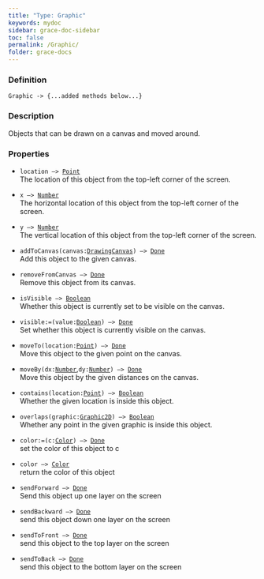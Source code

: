 ```yaml
---
title: "Type: Graphic"
keywords: mydoc
sidebar: grace-doc-sidebar
toc: false
permalink: /Graphic/
folder: grace-docs
---
```


### Definition
`Graphic -> {...added methods below...}`

### Description
Objects that can be drawn on a canvas and moved around.

### Properties
- `location —> `[`Point`]({{site.baseurl}}/404)  
The location of this object from the top-left corner of the screen.
  
- `x —> `[`Number`]({{site.baseurl}}/404)  
The horizontal location of this object from the top-left corner of the screen.
  
- `y —> `[`Number`]({{site.baseurl}}/404)  
The vertical location of this object from the top-left corner of the screen.
  
- `addToCanvas(canvas:`[`DrawingCanvas`](/grace-documentation/DrawingCanvas)`) —> `[`Done`]({{site.baseurl}}/404)  
Add this object to the given canvas.
  
- `removeFromCanvas —> `[`Done`]({{site.baseurl}}/404)  
Remove this object from its canvas.
  
- `isVisible —> `[`Boolean`]({{site.baseurl}}/404)  
Whether this object is currently set to be visible on the canvas.
  
- `visible:=(value:`[`Boolean`]({{site.baseurl}}/404)`) —> `[`Done`]({{site.baseurl}}/404)  
Set whether this object is currently visible on the canvas.
  
- `moveTo(location:`[`Point`]({{site.baseurl}}/404)`) —> `[`Done`]({{site.baseurl}}/404)  
Move this object to the given point on the canvas.
  
- `moveBy(dx:`[`Number`]({{site.baseurl}}/404),`dy:`[`Number`]({{site.baseurl}}/404)`) —> `[`Done`]({{site.baseurl}}/404)  
Move this object by the given distances on the canvas.
  
- `contains(location:`[`Point`]({{site.baseurl}}/404)`) —> `[`Boolean`]({{site.baseurl}}/404)  
Whether the given location is inside this object.
  
- `overlaps(graphic:`[`Graphic2D`](/grace-documentation/Graphic2D)`) —> `[`Boolean`]({{site.baseurl}}/404)  
Whether any point in the given graphic is inside this object.
  
- `color:=(c:`[`Color`](/grace-documentation/Color)`) —> `[`Done`]({{site.baseurl}}/404)  
set the color of this object to c
  
- `color —> `[`Color`](/grace-documentation/Color)  
return the color of this object
  
- `sendForward —> `[`Done`]({{site.baseurl}}/404)  
Send this object up one layer on the screen
  
- `sendBackward —> `[`Done`]({{site.baseurl}}/404)  
send this object down one layer on the screen
  
- `sendToFront —> `[`Done`]({{site.baseurl}}/404)  
send this object to the top layer on the screen
  
- `sendToBack —> `[`Done`]({{site.baseurl}}/404)  
send this object to the bottom layer on the screen
  
